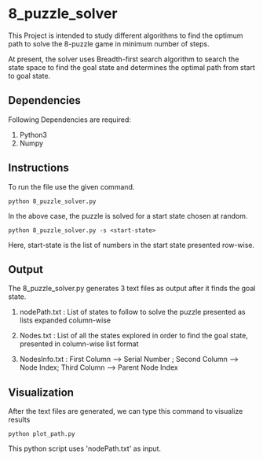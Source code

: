 # 8_puzzle_solver
This Project is intended to study different algorithms to find the optimum path to solve the 8-puzzle game in minimum number of steps.

At present, the solver uses Breadth-first search algorithm to search the state space to find the goal state and determines the optimal path from start to goal state.

## Dependencies

Following Dependencies are required:

1. Python3
2. Numpy

## Instructions

To run the file use the given command.
```
python 8_puzzle_solver.py

```
In the above case, the puzzle is solved for a start state chosen at random.


```
python 8_puzzle_solver.py -s <start-state>

```
Here, start-state is the list of numbers in the start state presented row-wise. 

## Output 
The 8_puzzle_solver.py generates 3 text files as output after it finds the goal state.

1. nodePath.txt :  List of states to follow to solve the puzzle presented as lists expanded column-wise


2. Nodes.txt : List of all the states explored in order to find the goal state, presented in column-wise list format


3. NodesInfo.txt : First Column --> Serial Number ; Second Column --> Node Index; Third Column --> Parent Node Index 

## Visualization

After the text files are generated, we can type this command to visualize results
```
python plot_path.py

```

This python script uses 'nodePath.txt' as input.  
